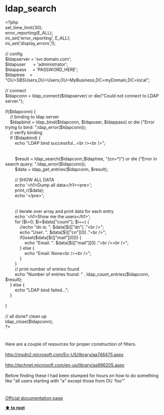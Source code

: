 # ldap_search




<div class="phpcode"><span class="html">
<span class="default">&lt;?php<br>set_time_limit</span><span class="keyword">(</span><span class="default">30</span><span class="keyword">);<br></span><span class="default">error_reporting</span><span class="keyword">(</span><span class="default">E_ALL</span><span class="keyword">);<br></span><span class="default">ini_set</span><span class="keyword">(</span><span class="string">&apos;error_reporting&apos;</span><span class="keyword">, </span><span class="default">E_ALL</span><span class="keyword">);<br></span><span class="default">ini_set</span><span class="keyword">(</span><span class="string">&apos;display_errors&apos;</span><span class="keyword">,</span><span class="default">1</span><span class="keyword">);<br><br></span><span class="comment">// config<br></span><span class="default">$ldapserver </span><span class="keyword">= </span><span class="string">&apos;svr.domain.com&apos;</span><span class="keyword">;<br></span><span class="default">$ldapuser&#xA0; &#xA0; &#xA0; </span><span class="keyword">= </span><span class="string">&apos;administrator&apos;</span><span class="keyword">;&#xA0; <br></span><span class="default">$ldappass&#xA0; &#xA0;&#xA0; </span><span class="keyword">= </span><span class="string">&apos;PASSWORD_HERE&apos;</span><span class="keyword">;<br></span><span class="default">$ldaptree&#xA0; &#xA0; </span><span class="keyword">= </span><span class="string">&quot;OU=SBSUsers,OU=Users,OU=MyBusiness,DC=myDomain,DC=local&quot;</span><span class="keyword">;<br><br></span><span class="comment">// connect <br></span><span class="default">$ldapconn </span><span class="keyword">= </span><span class="default">ldap_connect</span><span class="keyword">(</span><span class="default">$ldapserver</span><span class="keyword">) or die(</span><span class="string">&quot;Could not connect to LDAP server.&quot;</span><span class="keyword">);<br><br>if(</span><span class="default">$ldapconn</span><span class="keyword">) {<br>&#xA0; &#xA0; </span><span class="comment">// binding to ldap server<br>&#xA0; &#xA0; </span><span class="default">$ldapbind </span><span class="keyword">= </span><span class="default">ldap_bind</span><span class="keyword">(</span><span class="default">$ldapconn</span><span class="keyword">, </span><span class="default">$ldapuser</span><span class="keyword">, </span><span class="default">$ldappass</span><span class="keyword">) or die (</span><span class="string">&quot;Error trying to bind: &quot;</span><span class="keyword">.</span><span class="default">ldap_error</span><span class="keyword">(</span><span class="default">$ldapconn</span><span class="keyword">));<br>&#xA0; &#xA0; </span><span class="comment">// verify binding<br>&#xA0; &#xA0; </span><span class="keyword">if (</span><span class="default">$ldapbind</span><span class="keyword">) {<br>&#xA0; &#xA0; &#xA0; &#xA0; echo </span><span class="string">&quot;LDAP bind successful...&lt;br /&gt;&lt;br /&gt;&quot;</span><span class="keyword">;<br>&#xA0; &#xA0; &#xA0; &#xA0; <br>&#xA0; &#xA0; &#xA0; &#xA0; <br>&#xA0; &#xA0; &#xA0; &#xA0; </span><span class="default">$result </span><span class="keyword">= </span><span class="default">ldap_search</span><span class="keyword">(</span><span class="default">$ldapconn</span><span class="keyword">,</span><span class="default">$ldaptree</span><span class="keyword">, </span><span class="string">&quot;(cn=*)&quot;</span><span class="keyword">) or die (</span><span class="string">&quot;Error in search query: &quot;</span><span class="keyword">.</span><span class="default">ldap_error</span><span class="keyword">(</span><span class="default">$ldapconn</span><span class="keyword">));<br>&#xA0; &#xA0; &#xA0; &#xA0; </span><span class="default">$data </span><span class="keyword">= </span><span class="default">ldap_get_entries</span><span class="keyword">(</span><span class="default">$ldapconn</span><span class="keyword">, </span><span class="default">$result</span><span class="keyword">);<br>&#xA0; &#xA0; &#xA0; &#xA0; <br>&#xA0; &#xA0; &#xA0; &#xA0; </span><span class="comment">// SHOW ALL DATA<br>&#xA0; &#xA0; &#xA0; &#xA0; </span><span class="keyword">echo </span><span class="string">&apos;&lt;h1&gt;Dump all data&lt;/h1&gt;&lt;pre&gt;&apos;</span><span class="keyword">;<br>&#xA0; &#xA0; &#xA0; &#xA0; </span><span class="default">print_r</span><span class="keyword">(</span><span class="default">$data</span><span class="keyword">);&#xA0; &#xA0; <br>&#xA0; &#xA0; &#xA0; &#xA0; echo </span><span class="string">&apos;&lt;/pre&gt;&apos;</span><span class="keyword">;<br>&#xA0; &#xA0; &#xA0; &#xA0; <br>&#xA0; &#xA0; &#xA0; &#xA0; <br>&#xA0; &#xA0; &#xA0; &#xA0; </span><span class="comment">// iterate over array and print data for each entry<br>&#xA0; &#xA0; &#xA0; &#xA0; </span><span class="keyword">echo </span><span class="string">&apos;&lt;h1&gt;Show me the users&lt;/h1&gt;&apos;</span><span class="keyword">;<br>&#xA0; &#xA0; &#xA0; &#xA0; for (</span><span class="default">$i</span><span class="keyword">=</span><span class="default">0</span><span class="keyword">; </span><span class="default">$i</span><span class="keyword">&lt;</span><span class="default">$data</span><span class="keyword">[</span><span class="string">&quot;count&quot;</span><span class="keyword">]; </span><span class="default">$i</span><span class="keyword">++) {<br>&#xA0; &#xA0; &#xA0; &#xA0; &#xA0; &#xA0; </span><span class="comment">//echo &quot;dn is: &quot;. $data[$i][&quot;dn&quot;] .&quot;&lt;br /&gt;&quot;;<br>&#xA0; &#xA0; &#xA0; &#xA0; &#xA0; &#xA0; </span><span class="keyword">echo </span><span class="string">&quot;User: &quot;</span><span class="keyword">. </span><span class="default">$data</span><span class="keyword">[</span><span class="default">$i</span><span class="keyword">][</span><span class="string">&quot;cn&quot;</span><span class="keyword">][</span><span class="default">0</span><span class="keyword">] .</span><span class="string">&quot;&lt;br /&gt;&quot;</span><span class="keyword">;<br>&#xA0; &#xA0; &#xA0; &#xA0; &#xA0; &#xA0; if(isset(</span><span class="default">$data</span><span class="keyword">[</span><span class="default">$i</span><span class="keyword">][</span><span class="string">&quot;mail&quot;</span><span class="keyword">][</span><span class="default">0</span><span class="keyword">])) {<br>&#xA0; &#xA0; &#xA0; &#xA0; &#xA0; &#xA0; &#xA0; &#xA0; echo </span><span class="string">&quot;Email: &quot;</span><span class="keyword">. </span><span class="default">$data</span><span class="keyword">[</span><span class="default">$i</span><span class="keyword">][</span><span class="string">&quot;mail&quot;</span><span class="keyword">][</span><span class="default">0</span><span class="keyword">] .</span><span class="string">&quot;&lt;br /&gt;&lt;br /&gt;&quot;</span><span class="keyword">;<br>&#xA0; &#xA0; &#xA0; &#xA0; &#xA0; &#xA0; } else {<br>&#xA0; &#xA0; &#xA0; &#xA0; &#xA0; &#xA0; &#xA0; &#xA0; echo </span><span class="string">&quot;Email: None&lt;br /&gt;&lt;br /&gt;&quot;</span><span class="keyword">;<br>&#xA0; &#xA0; &#xA0; &#xA0; &#xA0; &#xA0; }<br>&#xA0; &#xA0; &#xA0; &#xA0; }<br>&#xA0; &#xA0; &#xA0; &#xA0; </span><span class="comment">// print number of entries found<br>&#xA0; &#xA0; &#xA0; &#xA0; </span><span class="keyword">echo </span><span class="string">&quot;Number of entries found: &quot; </span><span class="keyword">. </span><span class="default">ldap_count_entries</span><span class="keyword">(</span><span class="default">$ldapconn</span><span class="keyword">, </span><span class="default">$result</span><span class="keyword">);<br>&#xA0; &#xA0; } else {<br>&#xA0; &#xA0; &#xA0; &#xA0; echo </span><span class="string">&quot;LDAP bind failed...&quot;</span><span class="keyword">;<br>&#xA0; &#xA0; }<br><br>}<br><br></span><span class="comment">// all done? clean up<br></span><span class="default">ldap_close</span><span class="keyword">(</span><span class="default">$ldapconn</span><span class="keyword">);<br></span><span class="default">?&gt;</span>
</span>
</div>
  

#


<div class="phpcode"><span class="html">
Here are a couple of resources for proper construction of filters. <br><br><a href="http://msdn2.microsoft.com/En-US/library/aa746475.aspx" rel="nofollow" target="_blank">http://msdn2.microsoft.com/En-US/library/aa746475.aspx</a><br><br><a href="http://technet.microsoft.com/en-us/library/aa996205.aspx" rel="nofollow" target="_blank">http://technet.microsoft.com/en-us/library/aa996205.aspx</a><br><br>Before finding these I had been stumped for hours on how to do something like &quot;all users starting with &quot;a&quot; except those from OU &apos;foo&apos;&quot;</span>
</div>
  

#

[Official documentation page](https://www.php.net/manual/en/function.ldap-search.php)

**[⬆ to root](/)**